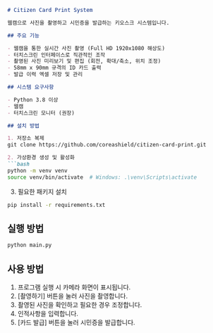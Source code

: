 ```markdown
# Citizen Card Print System

웹캠으로 사진을 촬영하고 시민증을 발급하는 키오스크 시스템입니다.

## 주요 기능

- 웹캠을 통한 실시간 사진 촬영 (Full HD 1920x1080 해상도)
- 터치스크린 인터페이스로 직관적인 조작
- 촬영된 사진 미리보기 및 편집 (회전, 확대/축소, 위치 조정)
- 58mm x 90mm 규격의 ID 카드 출력
- 발급 이력 엑셀 저장 및 관리

## 시스템 요구사항

- Python 3.8 이상
- 웹캠
- 터치스크린 모니터 (권장)

## 설치 방법

1. 저장소 복제
git clone https://github.com/coreashield/citizen-card-print.git

2. 가상환경 생성 및 활성화
```bash
python -m venv venv
source venv/bin/activate  # Windows: .\venv\Scripts\activate
```

3. 필요한 패키지 설치
```bash
pip install -r requirements.txt
```

## 실행 방법

```bash
python main.py
```

## 사용 방법

1. 프로그램 실행 시 카메라 화면이 표시됩니다.
2. [촬영하기] 버튼을 눌러 사진을 촬영합니다.
3. 촬영된 사진을 확인하고 필요한 경우 조정합니다.
4. 인적사항을 입력합니다.
5. [카드 발급] 버튼을 눌러 시민증을 발급합니다.
```
